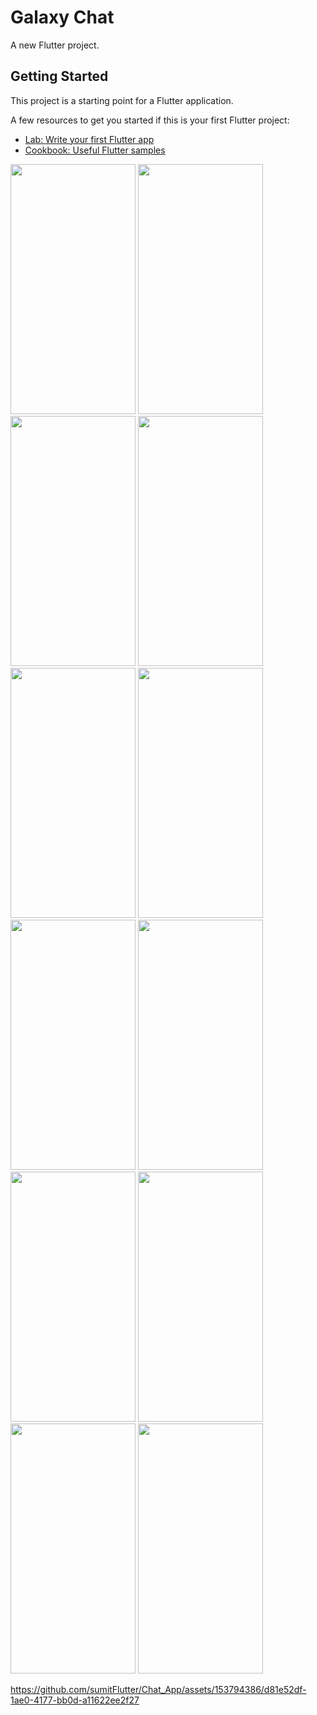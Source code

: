 # Galaxy Chat

A new Flutter project.

## Getting Started

This project is a starting point for a Flutter application.

A few resources to get you started if this is your first Flutter project:

- [Lab: Write your first Flutter app](https://docs.flutter.dev/get-started/codelab)
- [Cookbook: Useful Flutter samples](https://docs.flutter.dev/cookbook)

<img src="https://github.com/sumitFlutter/Chat_App/assets/153794386/5b01fcc4-7b9e-4917-8c30-41a1537f71eb" height="400px"   width="200px"/>
<img src="https://github.com/sumitFlutter/Chat_App/assets/153794386/4f9fcde8-2534-47c6-ac93-cfd5f5246fbb" height="400px"   width="200px"/>
<img src="https://github.com/sumitFlutter/Chat_App/assets/153794386/00711812-706d-44e9-a0b1-b9e3e215f52f" height="400px"   width="200px"/>
<img src="https://github.com/sumitFlutter/Chat_App/assets/153794386/40b32c88-9662-475d-bca0-784b0226f1e3" height="400px"   width="200px"/>
<img src="https://github.com/sumitFlutter/Chat_App/assets/153794386/dfa6304a-09f0-4065-9b3d-50e1c64a6196" height="400px"   width="200px"/>
<img src="https://github.com/sumitFlutter/Chat_App/assets/153794386/9c5cf951-554a-4876-8ebe-1a5ae3a0f07d" height="400px"   width="200px"/>
<img src="https://github.com/sumitFlutter/Chat_App/assets/153794386/173a8eaf-9cbb-44ba-9c08-c077391c9cad" height="400px"   width="200px"/>
<img src="https://github.com/sumitFlutter/Chat_App/assets/153794386/14f225ee-6e63-4179-a280-953c7d9d39fa" height="400px"   width="200px"/>
<img src="https://github.com/sumitFlutter/Chat_App/assets/153794386/fcb8e460-dd66-4d05-86d1-ad04b01399cc" height="400px"   width="200px"/>
<img src="https://github.com/sumitFlutter/Chat_App/assets/153794386/2c63d7c7-9614-4317-b815-6d90fe7a1024" height="400px"   width="200px"/>
<img src="https://github.com/sumitFlutter/Chat_App/assets/153794386/4e51f4c7-384f-4a25-ad98-a375e426937c" height="400px"   width="200px"/>
<img src="https://github.com/sumitFlutter/Chat_App/assets/153794386/c541e72d-eac7-421a-99a4-4dd9b3cfce32" height="400px"   width="200px"/>




https://github.com/sumitFlutter/Chat_App/assets/153794386/d81e52df-1ae0-4177-bb0d-a11622ee2f27
